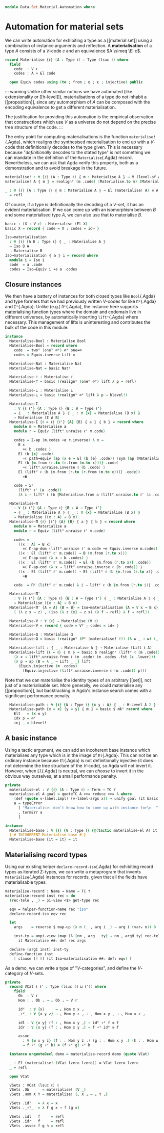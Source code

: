 <!--
```agda
open import 1Lab.Reflection.Signature
open import 1Lab.Path.Reasoning
open import 1Lab.Reflection hiding (_!_ ; absurd)
open import 1Lab.Prelude

open import Data.Fin.Properties
open import Data.Wellfounded.W
open import Data.Set.Material
open import Data.Fin.Closure
open import Data.Bool.Base
open import Data.Dec.Base
open import Data.Fin.Base
open import Data.Bool

open hlevel-projection
```
-->

```agda
module Data.Set.Material.Automation where
```

# Automation for material sets

<!--
```agda
private variable
  ℓ ℓ' ℓ'' : Level
  A A' B B' C : Type ℓ
```
-->

We can write automation for exhibiting a type as a [[material set]]
using a combination of instance arguments and reflection. A
**materialisation** of a type $A$ consists of a $V$-code $c$ and an
equivalence $A \simeq \El c$.

```agda
record Materialise {ℓ} (A : Type ℓ) : Type (lsuc ℓ) where
  field
    code  : V ℓ
    codes : A ≃ El code

  open Equiv codes using (to ; from ; η ; ε ; injective) public
```

::: warning
Unlike other similar notions we have automated (like extensionality or
[[h-level]]), materialisations of a type do not inhabit a
[[proposition]], since any automorphism of $A$ can be composed with the
encoding equivalence to get a different materialisation.

The justification for providing this automation is the empirical
observation that constructions which use $V$ as a universe do not depend
on the precise tree structure of the code.
:::

<!--
```agda
-- Usage note: to maintain this property, 'Materialise' MUST NOT appear
-- in the types of anything that is not a 'Materialise' instance.
-- Instead, downstream functions which are parametrised by a V-code
-- SHOULD take an x : V explicitly.

{-# INLINE Materialise.constructor #-}
open Materialise hiding (to ; from ; η ; ε ; injective)
```
-->

The entry point for computing materialisations is the function
`materialise!`{.Agda}, which realigns the synthesised materialisation to
end up with a $V$-code that definitionally decodes to the type given.
This is necessary because "*definitionally* decodes to the stated type"
is not something we can mandate in the definition of the
`Materialise`{.Agda} record. Nevertheless, we can ask that Agda verify
this property, both as a demonstration and to avoid breakage in the
future.

```agda
materialise! : ∀ {ℓ} (A : Type ℓ) ⦃ m : Materialise A ⦄ → V (level-of A)
materialise! A ⦃ m ⦄ = realignⱽ (m .code) (Materialise.to m) (Materialise.injective m)

_ : ∀ {ℓ} {A : Type ℓ} ⦃ m : Materialise A ⦄ → El (materialise! A) ≡ A
_ = refl
```

Of course, if a type is definitionally the decoding of a $V$-set, it has
an evident materialisation. If we can come up with an isomorphism
between $B$ and some materialised type $A$, we can also use that to
materialise $B$.

```agda
basic : (X : V ℓ) → Materialise (El X)
basic X = record { code = X ; codes = id≃ }

Iso→materialisation
  : ∀ {ℓ} {A B : Type ℓ} ⦃ _ : Materialise A ⦄
  → Iso B A
  → Materialise B
Iso→materialisation ⦃ a ⦄ i = record where
  module i = Iso i
  code  = a .code
  codes = Iso→Equiv i ∙e a .codes
```

## Closure instances

We then have a battery of instances for both closed types like
`Bool`{.Agda} and type formers that we had previously written $V$-codes
for like `Πⱽ`{.Agda} and `Σⱽ`{.Agda}. Unlike (e.g.) `Πⱽ`{.Agda}, the
instance here supports materialising function types where the domain and
codomain live in different universes, by automatically inserting
`liftⱽ`{.Agda} where necessary. This management of lifts is
uninteresting and contributes the bulk of the code in this module.

```agda
instance
  Materialise-Bool : Materialise Bool
  Materialise-Bool = record where
    code  = twoⱽ (oneⱽ ∅ⱽ) ∅ⱽ one≠∅
    codes = Equiv.inverse Lift-≃

  Materialise-Nat : Materialise Nat
  Materialise-Nat = basic Natⱽ

  Materialise-⊤ : Materialise ⊤
  Materialise-⊤ = basic (realignⱽ (oneⱽ ∅ⱽ) lift λ p → refl)

  Materialise-⊥ : Materialise ⊥
  Materialise-⊥ = basic (realignⱽ ∅ⱽ lift λ p → hlevel!)

  Materialise-Σ
    : ∀ {ℓ ℓ'} {A : Type ℓ} {B : A → Type ℓ'}
    → ⦃ _ : Materialise A ⦄ ⦃ _ : ∀ {x} → Materialise (B x) ⦄
    → Materialise (Σ A B)
  Materialise-Σ {ℓ = ℓ} {ℓ'} {A} {B} ⦃ a ⦄ ⦃ b ⦄ = record where
    module m = Materialise a
    module r = Equiv (liftⱽ.unraise ℓ' m.code)

    codes = Σ-ap (m.codes ∙e r.inverse) λ x →
      B x
        ≃⟨ b .codes ⟩
      El (b {x} .code)
        ≃⟨ path→equiv (ap (λ e → El (b {e} .code)) (sym (ap (Materialise.from a) (liftⱽ.unraise.ε ℓ' (a .code) _) ∙ Materialise.η a _))) ⟩
      El (b {m.from (r.to (r.from (m.to x)))} .code)
        ≃⟨ liftⱽ.unraise.inverse ℓ (b .code) ⟩
      El (liftⱽ ℓ (b {m.from (r.to (r.from (m.to x)))} .code))
        ≃∎

    code = Σⱽ
      (liftⱽ ℓ' (a .code))
      (λ i → liftⱽ ℓ (b {Materialise.from a (liftⱽ.unraise.to ℓ' (a .code) i)} .code))

  Materialise-Π
    : ∀ {ℓ ℓ'} {A : Type ℓ} {B : A → Type ℓ'}
    → ⦃ _ : Materialise A ⦄ ⦃ _ : ∀ {x} → Materialise (B x) ⦄
    → Materialise ((x : A) → B x)
  Materialise-Π {ℓ} {ℓ'} {A} {B} ⦃ a ⦄ ⦃ b ⦄ = record where
    module m = Materialise a
    module r = Equiv (liftⱽ.unraise ℓ' m.code)

    codes =
      ((x : A) → B x)
        ≃⟨ Π-ap-dom (liftⱽ.unraise ℓ' m.code ∙e Equiv.inverse m.codes) ⟩
      ((x : El (liftⱽ ℓ' m.code)) → B (m.from (r.to x)))
        ≃⟨ Π-ap-cod (λ x → b .codes) ⟩
      ((x : El (liftⱽ ℓ' m.code)) → El (b {m.from (r.to x)} .code))
        ≃⟨ Π-ap-cod (λ x → liftⱽ.unraise.inverse ℓ (b .code)) ⟩
      ((x : El (liftⱽ ℓ' m.code)) → El (liftⱽ ℓ (b {m.from (r.to x)} .code)))
        ≃∎

    code  = Πⱽ (liftⱽ ℓ' m.code) λ i → liftⱽ ℓ (b {m.from (r.to i)} .code)

  Materialise-Π'
    : ∀ {ℓ ℓ'} {A : Type ℓ} {B : A → Type ℓ'} ⦃ _ : Materialise A ⦄ ⦃ _ : ∀ {x} → Materialise (B x) ⦄
    → Materialise ({x : A} → B x)
  Materialise-Π' {A = A} {B = B} = Iso→materialisation {A = ∀ x → B x}
    ( (λ z x → z) , (iso (λ z {x} → z x) (λ f → refl) λ f → refl))

  Materialise-V : ∀ {ℓ} → Materialise (V ℓ)
  Materialise-V = record { code = Vⱽ ; codes = id≃ }

  Materialise-Ω : Materialise Ω
  Materialise-Ω = basic (realignⱽ (ℙⱽ (materialise! ⊤)) (λ w _ → w) (_·ₚ tt))

  Materialise-lift : ⦃ _ : Materialise A ⦄ → Materialise (Lift ℓ A)
  Materialise-lift {ℓ = ℓ} ⦃ m ⦄ = basic $ realignⱽ (liftⱽ ℓ (m .code))
    (λ x → liftⱽ.unraise.from ℓ (m .code) (m .codes .fst (x .lower)))
    (λ p → ap {B = λ _ → Lift _ _} lift
      (Equiv.injective (m .codes)
        (Equiv.injective (liftⱽ.unraise.inverse ℓ (m .code)) p)))
```

Note that we can materialise the identity types of an arbitrary [[set]],
not just of a materialisable set. More generally, we could materialise
any [[proposition]], but backtracking in Agda's instance search comes
with a significant performance penalty.

```agda
  Materialise-path : ∀ {ℓ} {A : Type ℓ} {x y : A} ⦃ _ : H-Level A 2 ⦄ → Materialise (x ≡ y)
  Materialise-path {x = x} {y = y} ⦃ m ⦄ = basic $ mkⱽ record where
    Elt   = (x ≡ y)
    idx p = ∅ⱽ
    inj _ = hlevel!
```

## A basic instance

Using a tactic argument, we can add an incoherent base instance which
materialises any type which is in the image of `El`{.Agda}. This can not
be an ordinary instance because `El`{.Agda} is not definitionally
injective (it does not determine the tree structure of the $V$-code), so
Agda will not invert it. However, when `El`{.Agda} is neutral, we can
*choose* to invert it in the obvious way ourselves, at a small
performance penalty.

```agda
private
  materialise-el : ∀ {ℓ} (A : Type ℓ) → Term → TC ⊤
  materialise-el A goal = quoteTC A >>= reduce >>= λ where
    (def (quote v-label.impl) (v-label-args x)) → unify goal (it basic ##ₙ x)
    a → typeError
      [ "Materialise: don't know how to come up with instance for\n  "
      , termErr a
      ]

instance
  Materialise-base : ∀ {ℓ} {A : Type ℓ} {@(tactic materialise-el A) it : Materialise A} → Materialise A
  {-# INCOHERENT Materialise-base #-}
  Materialise-base {it = it} = it
```

## Materialising record types

Using our existing helper `declare-record-iso`{.Agda} for exhibiting
record types as iterated $\Sigma$-types, we can write a metaprogram that
invents `Materialise`{.Agda} instances for records, given that all the
fields have materialisable types.

```agda
materialise-record : Name → Name → TC ⊤
materialise-record inst rec = do
  (rec-tele , _) ← pi-view <$> get-type rec

  eqv ← helper-function-name rec "iso"
  declare-record-iso eqv rec

  let
    args    = reverse $ map-up (λ n (_ , arg i _) → arg i (var₀ n)) 0 (reverse rec-tele)

    inst-ty = unpi-view (map (λ (nm , arg _ ty) → nm , argH ty) rec-tele) $
      it Materialise ##ₙ def rec args

  declare (argI inst) inst-ty
  define-function inst
    [ clause [] [] (it Iso→materialisation ##ₙ def₀ eqv) ]
```

As a demo, we can write a type of "$V$-categories", and define the
$V$-category of $V$-sets.

```agda
private
  record VCat ℓ ℓ' : Type (lsuc (ℓ ⊔ ℓ')) where
    field
      Ob  : V ℓ
      Hom : ⌞ Ob ⌟ → ⌞ Ob ⌟ → V ℓ'

      idⱽ  : ∀ {x}     → ⌞ Hom x x ⌟
      _∘ⱽ_ : ∀ {x y z} → ⌞ Hom y z ⌟ → ⌞ Hom x y ⌟ → ⌞ Hom x z ⌟

      idl : ∀ {x y} (f : ⌞ Hom x y ⌟) → idⱽ ∘ⱽ f ≡ f
      idr : ∀ {x y} (f : ⌞ Hom x y ⌟) → f ∘ⱽ idⱽ ≡ f

      assoc
        : ∀ {w x y z} (f : ⌞ Hom y z ⌟) (g : ⌞ Hom x y ⌟) (h : ⌞ Hom w x ⌟)
        → f ∘ⱽ (g ∘ⱽ h) ≡ (f ∘ⱽ g) ∘ⱽ h

  instance unquoteDecl demo = materialise-record demo (quote VCat)

  _ : El (materialise! (VCat lzero lzero)) ≡ VCat lzero lzero
  _ = refl

  open VCat

  VSets : VCat (lsuc ℓ) ℓ
  VSets .Ob      = materialise! (V _)
  VSets .Hom X Y = materialise! (⌞ X ⌟ → ⌞ Y ⌟)

  VSets .idⱽ   = λ x → x
  VSets ._∘ⱽ_  = λ f g x → f (g x)

  VSets .idl   f     = refl
  VSets .idr   f     = refl
  VSets .assoc f g h = refl
```
